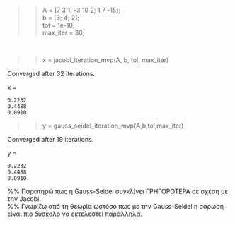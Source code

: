 >> A = [7 3 1; -3 10 2; 1 7 -15];  <br>
b = [3; 4; 2];                     <br>
tol = 1e-10;                       <br>
max_iter = 30;                     <br>

<br>

>> x = jacobi_iteration_mvp(A, b, tol, max_iter)    

Converged after 32 iterations.

x =

    0.2232
    0.4488
    0.0910



>> y = gauss_seidel_iteration_mvp(A,b,tol,max_iter)

Converged after 19 iterations.

y =

    0.2232
    0.4488
    0.0910


%% Παρατηρώ πως η Gauss-Seidel συγκλίνει ΓΡΗΓΟΡΟΤΕΡΑ σε σχέση με την Jacobi. <br>
%% Γνωρίζω από τη θεωρία ωστόσο πως με την Gauss-Seidel η σάρωση είναι πιο δύσκολο να εκτελεστεί παράλληλα.
